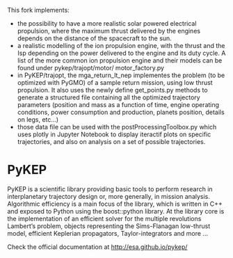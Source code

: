 This fork implements:
  - the possibility to have a more realistic solar powered electrical propulsion, where the maximum thrust delivered by the engines depends on the distance of the spacecraft to the sun.
  - a realistic modelling of the ion propulsion engine, with the thrust and the Isp depending on the power delivered to the engine and its duty cycle. A list of the more common ion propulsion engine and their models can be found under pykep/trajopt/motor/ motor_factory.py
  - in PyKEP/trajopt, the mga_return_lt_nep implementes the problem (to be optimized with PyGMO) of a sample return mission, using low thrust propulsion. It also uses the newly define get_points.py methods to generate a structured file containing all the optimized trajectory parameters (position and mass as a function of time, engine operating conditions, power consumption and production, planets position, details on legs, etc...) 
  - those data file can be used with the postProcessingToolbox.py which uses plotly in Jupyter Notebook to display iteractif plots on specific trajectories, and also on analysis on a set of possible trajectories.
  

PyKEP
=====

PyKEP is a scientific library providing basic tools to perform research in interplanetary trajectory design or, more generally, in mission analysis. Algorithmic efficiency is a main focus of the library, which is written in C++ and exposed to Python using the boost::python library. At the library core is the implementation of an efficient solver for the multiple revolutions Lambert’s problem, objects representing the Sims-Flanagan low-thrust model, efficient Keplerian propagators, Taylor-integrators and more ...

Check the official documentation at http://esa.github.io/pykep/
